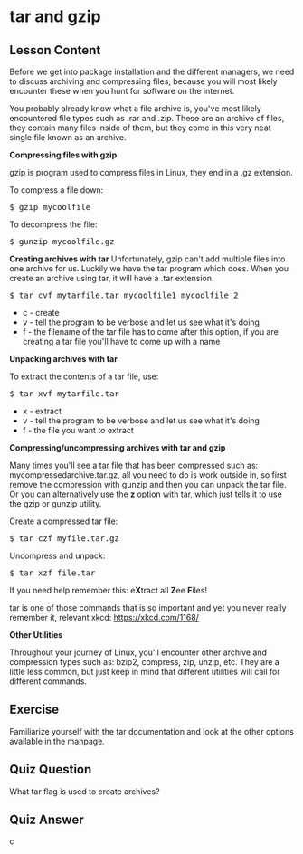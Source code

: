 # tar and gzip

## Lesson Content

Before we get into package installation and the different managers, we need to discuss archiving and compressing files, because you will most likely encounter these when you hunt for software on the internet. 

You probably already know what a file archive is, you've most likely encountered file types such as .rar and .zip. These are an archive of files, they contain many files inside of them, but they come in this very neat single file known as an archive.

<b>Compressing files with gzip</b>

gzip is program used to compress files in Linux, they end in a .gz extension. 

To compress a file down:
<pre>$ gzip mycoolfile</pre>

To decompress the file:
<pre>$ gunzip mycoolfile.gz</pre>

<b>Creating archives with tar</b>
Unfortunately, gzip can't add multiple files into one archive for us. Luckily we have the tar program which does. When you create an archive using tar, it will have a .tar extension. 

<pre>$ tar cvf mytarfile.tar mycoolfile1 mycoolfile 2</pre>

<ul>
<li>c - create</li>
<li>v - tell the program to be verbose and let us see what it's doing</li>
<li>f - the filename of the tar file has to come after this option, if you are creating a tar file you'll have to come up with a name</li>
</ul>

<b>Unpacking archives with tar</b>

To extract the contents of a tar file, use: 

<pre>$ tar xvf mytarfile.tar</pre>

<ul>
<li>x - extract</li>
<li>v - tell the program to be verbose and let us see what it's doing</li>
<li>f - the file you want to extract</li>
</ul>

<b>Compressing/uncompressing archives with tar and gzip</b>

Many times you'll see a tar file that has been compressed such as: mycompressedarchive.tar.gz, all you need to do is work outside in, so first remove the compression with gunzip and then you can unpack the tar file. Or you can alternatively use the <b>z</b> option with tar, which just tells it to use the gzip or gunzip utility.

Create a compressed tar file:
<pre>$ tar czf myfile.tar.gz</pre>

Uncompress and unpack: 
<pre>$ tar xzf file.tar</pre>

If you need help remember this: e<b>X</b>tract all <b>Z</b>ee <b>F</b>iles!

tar is one of those commands that is so important and yet you never really remember it, relevant xkcd: <a href="https://xkcd.com/1168/">https://xkcd.com/1168/</a>

<b>Other Utilities</b>

Throughout your journey of Linux, you'll encounter other archive and compression types such as: bzip2, compress, zip, unzip, etc. They are a little less common, but just keep in mind that different utilities will call for different commands.

## Exercise

Familiarize yourself with the tar documentation and look at the other options available in the manpage.

## Quiz Question

What tar flag is used to create archives?

## Quiz Answer

c